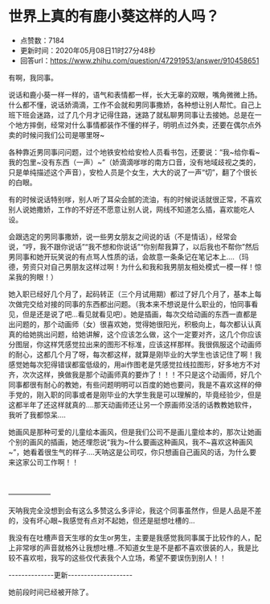 # 世界上真的有鹿小葵这样的人吗？
- 点赞数：7184
- 更新时间：2020年05月08日11时27分48秒
- 回答url：https://www.zhihu.com/question/47291953/answer/910458651
<body>
 <p data-pid="SIbsmMWq">有啊，我同事。</p>
 <p data-pid="nFRc-igM">说话和鹿小葵一样一样的，语气和表情都一样，长大无辜的双眼，嘴角微微上扬。什么都不懂，说话娇滴滴，工作不会就和男同事撒娇，各种想让别人帮忙。自己上班下班会迷路，过了几个月才记得住路，迷路了就私聊男同事让去接她。总是在一个地方摔倒，经常对什么事情都装作不懂的样子，明明点过外卖，还要在偶尔点外卖的时候问我们公司是哪里呀~</p>
 <p data-pid="AYn6OTlI">各种靠近男同事问问题，过个地铁安检给安检人员看书包，还要说：“我~给你看~我的包里~没有东西（一声）~”（娇滴滴嗲嗲的南方口音，没有地域歧视之类的，只是单纯描述这个声音），安检人员是个女生，大大的说了一声“切”，翻了个很长的白眼。</p>
 <p data-pid="fD3bs3cD">有的时候说话特别嗲，别人听了耳朵会腻的流油，有的时候说话就很正常，不喜欢别人说她撒娇，工作的不好还不愿意让别人说，网线不知道怎么插，喜欢能吃人设。</p>
 <p data-pid="-X-d9TMp">会跟选定的男同事撒娇，说一些男女朋友之间说的话（不是情话），经常会说，“哼，我不跟你说话”“我不想和你说话”“你别帮我算了，以后我也不帮你”然后男同事和她开玩笑说的有点骂人性质的话，会故意一条条记在笔记本上....（玛德，劳资只对自己男朋友这样过啊！为什么和我和我男朋友相处模式一模一样！惊呆我的狗眼！）</p>
 <p data-pid="JJZsYww8">她入职已经好几个月了，起码转正（三个月试用期）都过了好几个月了，基本上每次做完交给对接的同事的东西都出问题。（我本来不想说是什么职业的，怕同事看见，但是还是说了吧...看见就看见吧）。她是插画，每次交给动画的东西一直都是出问题的，那个动画师（女）很喜欢她，觉得她很阳光，积极向上，每次都认认真真的给她挑出问题，给她讲解，这个应该怎么做，这个一定要对齐，这几个你应该分图层，你这样凭感觉拉出来的图形不标准，应该这样那样。我很佩服这个动画师的耐心，这都几个月了呀，每次都这样，就算是刚毕业的大学生也该记住了啊！我感觉她每次犯得错误都蛮低级的，用ai作图老是凭感觉拉线拉图形，好多地方不对齐，次次这样，换做我是那个动画师真的要炸了！！！不只是这个动画师，好几个同事都很有耐心的教她，有些问题明明可以百度的她也要问，我是不喜欢这样的伸手党的，刚入职的同事或者是刚毕业的大学生我是可以理解的，毕竟经验少，但是这都半年了还这样就真的....那天动画师还让另一个原画师没活的话教教她软件，我听了我都惊呆....</p>
 <p data-pid="P0B26oHi">她画风是那种可爱的儿童绘本画风，但是我们公司不是画儿童绘本的，那次让她画个别的画风的插画，她还埋怨说“我为~什么要画这种画风，我不~喜欢这种画风~”，她看着很生气的样子....天呐这是公司哎，你只想画自己画风的话，为什么要来这家公司工作啊！！</p>
 <p class="ztext-empty-paragraph"><br></p>
 <p data-pid="Ukhlc9IJ">——————</p>
 <p data-pid="YeGWN1gY">天呐我完全没想到会有这么多赞这么多评论，我这个同事虽然作，但是人品是不差的，没有坏心眼~我感觉有点对不起她，但还是挺想吐槽的...</p>
 <p data-pid="min75Gmg">我没有在吐槽声音天生嗲的女生or男生，主要是我感觉我同事属于比较作的人，配上非常嗲的声音就格外让我想吐槽..不知道女生是不是都不喜欢很装的人，我是比较不喜欢啦，我写的这些仅代表我个人立场，希望不要误伤到别人！！</p>
 <p data-pid="hN0JoAMZ">--------------更新--------------------</p>
 <p data-pid="NCfQuHyo">她前段时间已经被开除了。</p>
</body>
